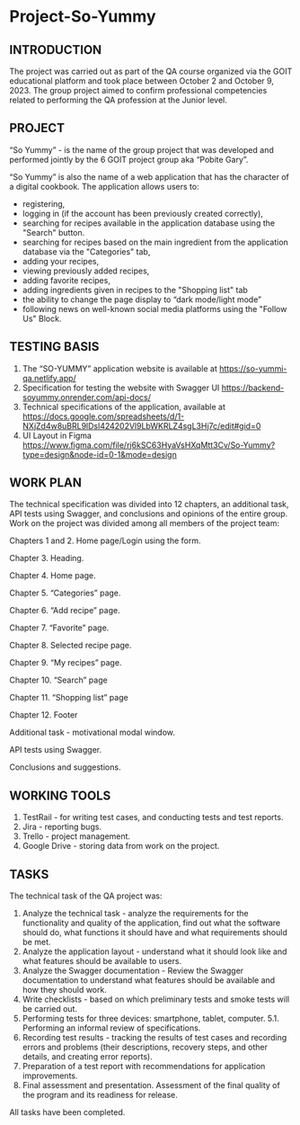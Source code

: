 # Project-So-Yummy

## INTRODUCTION

The project was carried out as part of the QA course organized via the GOIT educational platform and took place between October 2 and October 9, 2023.
The group project aimed to confirm professional competencies related to performing the QA profession at the Junior level.

## PROJECT

“So Yummy” - is the name of the group project that was developed and performed jointly by the 6 GOIT project group aka “Pobite Gary”.

“So Yummy” is also the name of a web application that has the character of a digital cookbook.
The application allows users to:
- registering,
- logging in (if the account has been previously created correctly),
- searching for recipes available in the application database using the "Search" button.
- searching for recipes based on the main ingredient from the application database via the "Categories" tab,
- adding your recipes,
- viewing previously added recipes,
- adding favorite recipes,
- adding ingredients given in recipes to the "Shopping list" tab
- the ability to change the page display to “dark mode/light mode”
- following news on well-known social media platforms using the "Follow Us" Block.

## TESTING BASIS

1. The “SO-YUMMY” application website is available at https://so-yummi-qa.netlify.app/
2. Specification for testing the website with Swagger UI https://backend-soyummy.onrender.com/api-docs/
3. Technical specifications of the application, available at https://docs.google.com/spreadsheets/d/1-NXjZd4w8uBRL9lDsl424202Vl9LbWKRLZ4sgL3Hj7c/edit#gid=0
4. UI Layout in Figma https://www.figma.com/file/rj6kSC63HyaVsHXqMtt3Cv/So-Yummy?type=design&node-id=0-1&mode=design

## WORK PLAN

The technical specification was divided into 12 chapters, an additional task, API tests using Swagger, and conclusions and opinions of the entire group. Work on the project was divided among all members of the project team:

Chapters 1 and 2. Home page/Login using the form.

Chapter 3. Heading.

Chapter 4. Home page.

Chapter 5. “Categories” page.

Chapter 6. “Add recipe” page.

Chapter 7. “Favorite” page.

Chapter 8. Selected recipe page.

Chapter 9. “My recipes” page.

Chapter 10. “Search” page

Chapter 11. “Shopping list” page

Chapter 12. Footer

Additional task - motivational modal window.

API tests using Swagger.

Conclusions and suggestions.

## WORKING TOOLS

1. TestRail - for writing test cases, and conducting tests and test reports.
2. Jira - reporting bugs.
3. Trello - project management.
4. Google Drive - storing data from work on the project.

## TASKS

The technical task of the QA project was:
1. Analyze the technical task - analyze the requirements for the functionality and quality of the application, find out what the software should do, what functions it should have and what requirements should be met.
2. Analyze the application layout - understand what it should look like and what features should be available to users.
3. Analyze the Swagger documentation - Review the Swagger documentation to understand what features should be available and how they should work.
4. Write checklists - based on which preliminary tests and smoke tests will be carried out.
5. Performing tests for three devices: smartphone, tablet, computer.
5.1. Performing an informal review of specifications.
6. Recording test results - tracking the results of test cases and recording errors and problems (their descriptions, recovery steps, and other details, and creating error reports).
7. Preparation of a test report with recommendations for application improvements.
8. Final assessment and presentation. Assessment of the final quality of the program and its readiness for release.

All tasks have been completed.
